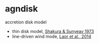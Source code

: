 # agndisk

accretion disk model

- thin disk model, [Shakura & Sunyeav 1973](https://ui.adsabs.harvard.edu/abs/1973A%26A....24..337S/abstract)
- line-driven wind mode, [Laor et al., 2014](https://ui.adsabs.harvard.edu/abs/2014MNRAS.438.3024L/abstract)
